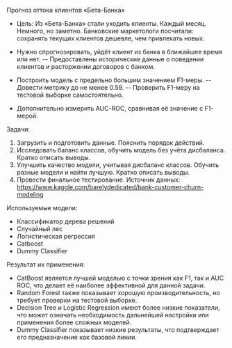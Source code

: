 Прогноз оттока клиентов «Бета-Банка»
- Цель: Из «Бета-Банка» стали уходить клиенты. Каждый месяц. Немного, но заметно. Банковские маркетологи посчитали: сохранять текущих клиентов дешевле, чем привлекать новых.

- Нужно спрогнозировать, уйдёт клиент из банка в ближайшее время или нет.
-- Предоставлены исторические данные о поведении клиентов и расторжении договоров с банком.
- Построить модель с предельно большим значением F1-меры.
-- Довести метрику до не менее 0.59.
-- Проверить F1-меру на тестовой выборке самостоятельно.
- Дополнительно измерить AUC-ROC, сравнивая её значение с F1-мерой.

Задачи:
1. Загрузить и подготовить данные. Пояснить порядок действий.
2. Исследовать баланс классов, обучить модель без учёта дисбаланса. Кратко описать выводы.
3. Улучшить качество модели, учитывая дисбаланс классов. Обучить разные модели и найти лучшую. Кратко описать выводы.
4. Провести финальное тестирование.
Источник данных: https://www.kaggle.com/barelydedicated/bank-customer-churn-modeling

Используемые модели:
- Классификатор дерева решений
- Случайный лес
- Логистическая регрессия
- Catboost
- Dummy Classifier

Результат их применения: 
- CatBoost является лучшей моделью с точки зрения как F1, так и AUC ROC, что делает её наиболее эффективной для данной задачи.
- Random Forest также показывает хорошую производительность, но требует проверки на тестовой выборке.
- Decision Tree и Logistic Regression имеют более низкие показатели, что может означать необходимость дальнейшей настройки или применения более сложных моделей.
- Dummy Classifier показывает низкие результаты, что подтверждает его предназначение как базовой линии.
